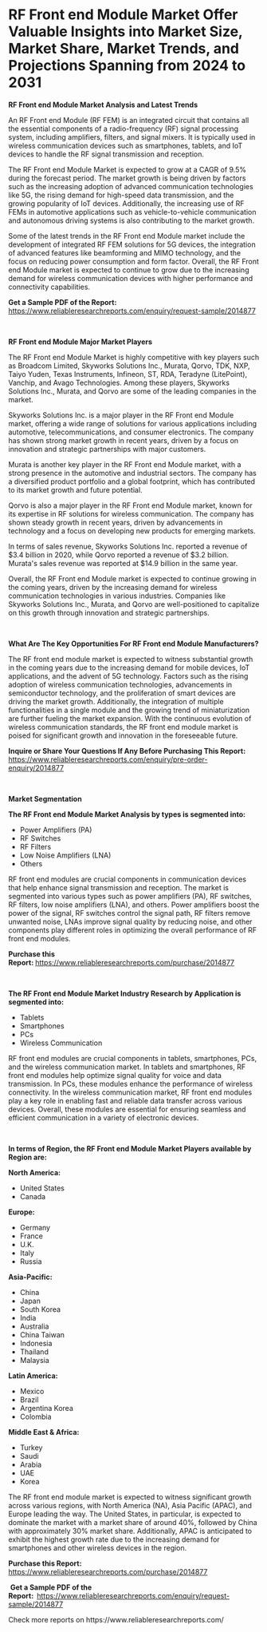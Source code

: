 <p><h1>RF Front end Module Market Offer Valuable Insights into Market Size, Market Share, Market Trends, and Projections Spanning from 2024 to 2031</h1></p><p><strong>RF Front end Module Market Analysis and Latest Trends</strong></p>
<p><p>An RF Front end Module (RF FEM) is an integrated circuit that contains all the essential components of a radio-frequency (RF) signal processing system, including amplifiers, filters, and signal mixers. It is typically used in wireless communication devices such as smartphones, tablets, and IoT devices to handle the RF signal transmission and reception.</p><p>The RF Front end Module Market is expected to grow at a CAGR of 9.5% during the forecast period. The market growth is being driven by factors such as the increasing adoption of advanced communication technologies like 5G, the rising demand for high-speed data transmission, and the growing popularity of IoT devices. Additionally, the increasing use of RF FEMs in automotive applications such as vehicle-to-vehicle communication and autonomous driving systems is also contributing to the market growth.</p><p>Some of the latest trends in the RF Front end Module market include the development of integrated RF FEM solutions for 5G devices, the integration of advanced features like beamforming and MIMO technology, and the focus on reducing power consumption and form factor. Overall, the RF Front end Module market is expected to continue to grow due to the increasing demand for wireless communication devices with higher performance and connectivity capabilities.</p></p>
<p><strong>Get a Sample PDF of the Report:&nbsp;</strong> <a href="https://www.reliableresearchreports.com/enquiry/request-sample/2014877">https://www.reliableresearchreports.com/enquiry/request-sample/2014877</a></p>
<p>&nbsp;</p>
<p><strong>RF Front end Module Major Market Players</strong></p>
<p><p>The RF Front end Module Market is highly competitive with key players such as Broadcom Limited, Skyworks Solutions Inc., Murata, Qorvo, TDK, NXP, Taiyo Yuden, Texas Instruments, Infineon, ST, RDA, Teradyne (LitePoint), Vanchip, and Avago Technologies. Among these players, Skyworks Solutions Inc., Murata, and Qorvo are some of the leading companies in the market.</p><p>Skyworks Solutions Inc. is a major player in the RF Front end Module market, offering a wide range of solutions for various applications including automotive, telecommunications, and consumer electronics. The company has shown strong market growth in recent years, driven by a focus on innovation and strategic partnerships with major customers.</p><p>Murata is another key player in the RF Front end Module market, with a strong presence in the automotive and industrial sectors. The company has a diversified product portfolio and a global footprint, which has contributed to its market growth and future potential.</p><p>Qorvo is also a major player in the RF Front end Module market, known for its expertise in RF solutions for wireless communication. The company has shown steady growth in recent years, driven by advancements in technology and a focus on developing new products for emerging markets.</p><p>In terms of sales revenue, Skyworks Solutions Inc. reported a revenue of $3.4 billion in 2020, while Qorvo reported a revenue of $3.2 billion. Murata's sales revenue was reported at $14.9 billion in the same year.</p><p>Overall, the RF Front end Module market is expected to continue growing in the coming years, driven by the increasing demand for wireless communication technologies in various industries. Companies like Skyworks Solutions Inc., Murata, and Qorvo are well-positioned to capitalize on this growth through innovation and strategic partnerships.</p></p>
<p>&nbsp;</p>
<p><strong>What Are The Key Opportunities For RF Front end Module Manufacturers?</strong></p>
<p><p>The RF front end module market is expected to witness substantial growth in the coming years due to the increasing demand for mobile devices, IoT applications, and the advent of 5G technology. Factors such as the rising adoption of wireless communication technologies, advancements in semiconductor technology, and the proliferation of smart devices are driving the market growth. Additionally, the integration of multiple functionalities in a single module and the growing trend of miniaturization are further fueling the market expansion. With the continuous evolution of wireless communication standards, the RF front end module market is poised for significant growth and innovation in the foreseeable future.</p></p>
<p><strong>Inquire or Share Your Questions If Any Before Purchasing This Report:</strong> <a href="https://www.reliableresearchreports.com/enquiry/pre-order-enquiry/2014877">https://www.reliableresearchreports.com/enquiry/pre-order-enquiry/2014877</a></p>
<p>&nbsp;</p>
<p><strong>Market Segmentation</strong></p>
<p><strong>The RF Front end Module Market Analysis by types is segmented into:</strong></p>
<p><ul><li>Power Amplifiers (PA)</li><li>RF Switches</li><li>RF Filters</li><li>Low Noise Amplifiers (LNA)</li><li>Others</li></ul></p>
<p><p>RF front end modules are crucial components in communication devices that help enhance signal transmission and reception. The market is segmented into various types such as power amplifiers (PA), RF switches, RF filters, low noise amplifiers (LNA), and others. Power amplifiers boost the power of the signal, RF switches control the signal path, RF filters remove unwanted noise, LNAs improve signal quality by reducing noise, and other components play different roles in optimizing the overall performance of RF front end modules.</p></p>
<p><strong>Purchase this Report:&nbsp;</strong><a href="https://www.reliableresearchreports.com/purchase/2014877">https://www.reliableresearchreports.com/purchase/2014877</a></p>
<p>&nbsp;</p>
<p><strong>The RF Front end Module Market Industry Research by Application is segmented into:</strong></p>
<p><ul><li>Tablets</li><li>Smartphones</li><li>PCs</li><li>Wireless Communication</li></ul></p>
<p><p>RF front end modules are crucial components in tablets, smartphones, PCs, and the wireless communication market. In tablets and smartphones, RF front end modules help optimize signal quality for voice and data transmission. In PCs, these modules enhance the performance of wireless connectivity. In the wireless communication market, RF front end modules play a key role in enabling fast and reliable data transfer across various devices. Overall, these modules are essential for ensuring seamless and efficient communication in a variety of electronic devices.</p></p>
<p>&nbsp;</p>
<p><strong>In terms of Region, the RF Front end Module Market Players available by Region are:</strong></p>
<p>
    <p> <strong> North America: </strong>
        <ul>
            <li>United States</li>
            <li>Canada</li>
        </ul>
        </p> 
    <p> <strong> Europe: </strong>
        <ul>
            <li>Germany</li>
            <li>France</li>
            <li>U.K.</li>
            <li>Italy</li>
            <li>Russia</li>
        </ul>
        </p> 
    <p> <strong> Asia-Pacific: </strong>
        <ul>
            <li>China</li>
            <li>Japan</li>
            <li>South Korea</li>
            <li>India</li>
            <li>Australia</li>
            <li>China Taiwan</li>
            <li>Indonesia</li>
            <li>Thailand</li>
            <li>Malaysia</li>
        </ul>
        </p> 
    <p> <strong> Latin America: </strong>
        <ul>
            <li>Mexico</li>
            <li>Brazil</li>
            <li>Argentina Korea</li>
            <li>Colombia</li>
        </ul>
        </p> 
    <p> <strong> Middle East & Africa: </strong>
        <ul>
            <li>Turkey</li>
            <li>Saudi</li>
            <li>Arabia</li>
            <li>UAE</li>
            <li>Korea</li>
        </ul>
    </p>
    </p>
<p><p>The RF front end module market is expected to witness significant growth across various regions, with North America (NA), Asia Pacific (APAC), and Europe leading the way. The United States, in particular, is expected to dominate the market with a market share of around 40%, followed by China with approximately 30% market share. Additionally, APAC is anticipated to exhibit the highest growth rate due to the increasing demand for smartphones and other wireless devices in the region.</p></p>
<p><strong>Purchase this Report: </strong><a href="https://www.reliableresearchreports.com/purchase/2014877">https://www.reliableresearchreports.com/purchase/2014877</a></p>
<p>&nbsp;<strong>Get a Sample PDF of the Report:&nbsp;&nbsp;</strong><a href="https://www.reliableresearchreports.com/enquiry/request-sample/2014877">https://www.reliableresearchreports.com/enquiry/request-sample/2014877</a></p>
<p><strong></strong></p>
<p>Check more reports on https://www.reliableresearchreports.com/</p>